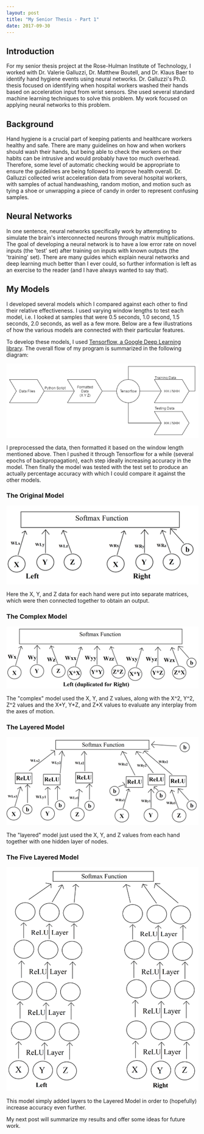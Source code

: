```yaml
---
layout: post
title: "My Senior Thesis - Part 1"
date: 2017-09-30
---
```


## Introduction
For my senior thesis project at the Rose-Hulman Institute of Technology, I worked with Dr. Valerie Galluzzi, Dr. Matthew Boutell, and Dr. Klaus Baer to identify hand hygiene events using neural networks. Dr. Galluzzi's Ph.D. thesis focused on identifying when hospital workers washed their hands based on acceleration input from wrist sensors. She used several standard machine learning techniques to solve this problem. My work focused on applying neural networks to this problem.

## Background
Hand hygiene is a crucial part of keeping patients and healthcare workers healthy and safe. There are many guidelines on how and when workers should wash their hands, but being able to check the workers on their habits can be intrusive and would probably have too much overhead. Therefore, some level of automatic checking would be appropriate to ensure the guidelines are being followed to improve health overall. Dr. Galluzzi collected wrist acceleration data from several hospital workers, with samples of actual handwashing, random motion, and motion such as tying a shoe or unwrapping a piece of candy in order to represent confusing samples.

## Neural Networks
In one sentence, neural networks specifically work by attempting to simulate the brain's interconnected neurons through matrix multiplications. The goal of developing a neural network is to have a low error rate on novel inputs (the 'test' set) after training on inputs with known outputs (the 'training' set). There are many guides which explain neural networks and deep learning much better than I ever could, so further information is left as an exercise to the reader (and I have always wanted to say that). 

## My Models
I developed several models which I compared against each other to find their relative effectiveness. I used varying window lengths to test each model, i.e. I looked at samples that were 0.5 seconds, 1.0 second, 1.5 seconds, 2.0 seconds, as well as a few more. Below are a few illustrations of how the various models are connected with their particular features.

To develop these models, I used [Tensorflow, a Google Deep Learning library](https://www.tensorflow.org/). The overall flow of my program is summarized in the following diagram:

![Pipeline Flow][flow]

I preprocessed the data, then formatted it based on the window length mentioned above. Then I pushed it through Tensorflow for a while (several epochs of backpropagation), each step ideally increasing accuracy in the model. Then finally the model was tested with the test set to produce an actually percentage accuracy with which I could compare it against the other models.  

### The Original Model

![Original Model][original]

Here the X, Y, and Z data for each hand were put into separate matrices, which were then connected together to obtain an output.

### The Complex Model

![Complex Model][complex]

The "complex" model used the X, Y, and Z values, along with the X^2, Y^2, Z^2 values and the X\*Y, Y\*Z, and Z\*X values to evaluate any interplay from the axes of motion.

### The Layered Model

![Layered Model][layered]

The "layered" model just used the X, Y, and Z values from each hand together with one hidden layer of nodes. 

### The Five Layered Model

![Five Layered Model][layered5]

This model simply added layers to the Layered Model in order to (hopefully) increase accuracy even further.

My next post will summarize my results and offer some ideas for future work.

[flow]: https://github.com/Prescientje/thesis/blob/master/images/pipeline3.png?raw=true
[original]: https://github.com/Prescientje/thesis/blob/master/images/original.png?raw=true
[complex]: https://github.com/Prescientje/thesis/blob/master/images/complex.png?raw=true
[layered]: https://github.com/Prescientje/thesis/blob/master/images/layered.png?raw=true
[layered5]: https://github.com/Prescientje/thesis/blob/master/images/layered5.png?raw=true
